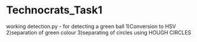 # Technocrats_Task1
working detection.py - for detecting a green ball 
1)Conversion to HSV
2)separation of green colour
3)separating of circles using HOUGH CIRCLES

